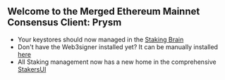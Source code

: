 ## Welcome to the Merged Ethereum Mainnet Consensus Client: Prysm

- Your keystores should now managed in the [Staking Brain](http://brain.web3signer.dappnode) 
- Don't have the Web3signer installed yet? It can be manually installed [here](http://my.dappnode/installer/my/web3signer.dnp.dappnode.eth)
- All Staking management now has a new home in the comprehensive [StakersUI](http://my.dappnode/stakers/ethereum)
